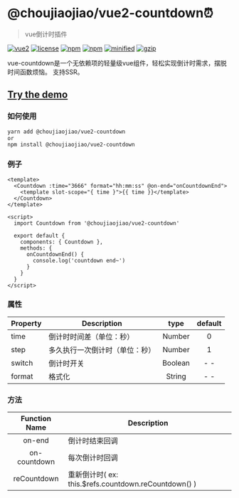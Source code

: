 # @choujiaojiao/vue2-countdown⏰

> vue倒计时插件

[![vue2](https://img.shields.io/badge/vue-2.x-brightgreen.svg)](https://vuejs.org/)
[![license](https://img.shields.io/github/license/mashape/apistatus.svg)](https://github.com/gassnake999/vue-countdown)
[![npm](https://img.shields.io/npm/v/@choujiaojiao/vue2-countdown.svg)](https://www.npmjs.com/package/@choujiaojiao/vue2-countdown)
[![npm](https://img.shields.io/npm/dm/@choujiaojiao/vue2-countdown.svg)](https://npmcharts.com/compare/@choujiaojiao/vue2-countdown)
[![minified](https://badgen.net/bundlephobia/min/@choujiaojiao/vue2-countdown)](https://bundlephobia.com/result?p=@choujiaojiao/vue2-countdown)
[![gzip](https://badgen.net/bundlephobia/minzip/@choujiaojiao/vue2-countdown)](https://bundlephobia.com/result?p=@choujiaojiao/vue2-countdown)

vue-countdown是一个无依赖项的轻量级vue组件，轻松实现倒计时需求，摆脱时间函数烦恼。
支持SSR。

## [Try the demo](https://madcodelife.github.io/vue-countdown/)

### 如何使用

```bash
yarn add @choujiaojiao/vue2-countdown
or
npm install @choujiaojiao/vue2-countdown
```

### 例子

```vue
<template>
  <Countdown :time="3666" format="hh:mm:ss" @on-end="onCountdownEnd">
    <template slot-scope="{ time }">{{ time }}</template>
  </Countdown>
</template>

<script>
  import Countdown from '@choujiaojiao/vue2-countdown'
  
  export default {
    components: { Countdown },
    methods: {
      onCountdownEnd() {
        console.log('countdown end~')
      }
    }
  }
</script>
```

### 属性

| Property | Description                    |  type   | default |
| -------- | ------------------------------ | :-----: | :-----: |
| time     | 倒计时时间差（单位：秒）       | Number  |    0    |
| step     | 多久执行一次倒计时（单位：秒） | Number  |    1    |
| switch   | 倒计时开关                     | Boolean |   - -   |
| format   | 格式化                         | String  |   - -   |

### 方法

| Function Name | Description                                          |
| :-----------: | ---------------------------------------------------- |
|    on-end     | 倒计时结束回调                                       |
| on-countdown  | 每次倒计时回调                                       |
|  reCountdown  | 重新倒计时( ex: this.$refs.countdown.reCountdown() ) |
